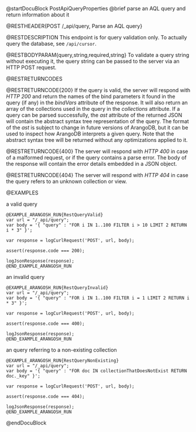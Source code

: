 
@startDocuBlock PostApiQueryProperties
@brief parse an AQL query and return information about it

@RESTHEADER{POST /_api/query, Parse an AQL query}

@RESTDESCRIPTION
This endpoint is for query validation only. To actually query the database,
see `/api/cursor`.

@RESTBODYPARAM{query,string,required,string}
To validate a query string without executing it, the query string can be
passed to the server via an HTTP POST request.

@RESTRETURNCODES

@RESTRETURNCODE{200}
If the query is valid, the server will respond with *HTTP 200* and
return the names of the bind parameters it found in the query (if any) in
the *bindVars* attribute of the response. It will also return an array
of the collections used in the query in the *collections* attribute.
If a query can be parsed successfully, the *ast* attribute of the returned
JSON will contain the abstract syntax tree representation of the query.
The format of the *ast* is subject to change in future versions of
ArangoDB, but it can be used to inspect how ArangoDB interprets a given
query. Note that the abstract syntax tree will be returned without any
optimizations applied to it.

@RESTRETURNCODE{400}
The server will respond with *HTTP 400* in case of a malformed request,
or if the query contains a parse error. The body of the response will
contain the error details embedded in a JSON object.

@RESTRETURNCODE{404}
The server will respond with *HTTP 404* in case the query refers to an
unknown collection or view.

@EXAMPLES

a valid query

    @EXAMPLE_ARANGOSH_RUN{RestQueryValid}
    var url = "/_api/query";
    var body = '{ "query" : "FOR i IN 1..100 FILTER i > 10 LIMIT 2 RETURN i * 3" }';

    var response = logCurlRequest('POST', url, body);

    assert(response.code === 200);

    logJsonResponse(response);
    @END_EXAMPLE_ARANGOSH_RUN

an invalid query

    @EXAMPLE_ARANGOSH_RUN{RestQueryInvalid}
    var url = "/_api/query";
    var body = '{ "query" : "FOR i IN 1..100 FILTER i = 1 LIMIT 2 RETURN i * 3" }';

    var response = logCurlRequest('POST', url, body);

    assert(response.code === 400);

    logJsonResponse(response);
    @END_EXAMPLE_ARANGOSH_RUN

an query referring to a non-existing collection

    @EXAMPLE_ARANGOSH_RUN{RestQueryNonExisting}
    var url = "/_api/query";
    var body = '{ "query" : "FOR doc IN collectionThatDoesNotExist RETURN doc._key" }';

    var response = logCurlRequest('POST', url, body);

    assert(response.code === 404);

    logJsonResponse(response);
    @END_EXAMPLE_ARANGOSH_RUN
@endDocuBlock

